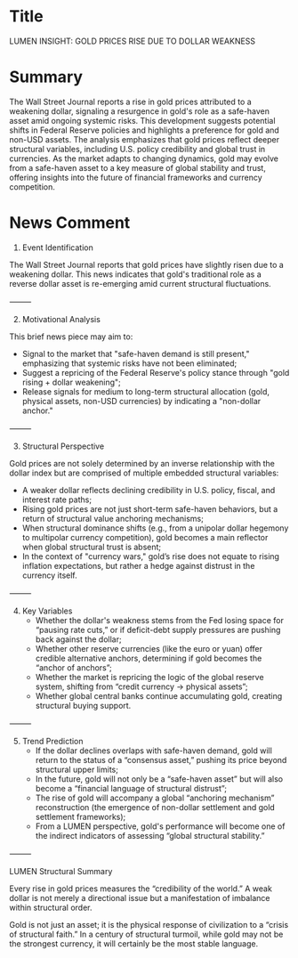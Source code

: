 # Title
LUMEN INSIGHT: GOLD PRICES RISE DUE TO DOLLAR WEAKNESS

# Summary
The Wall Street Journal reports a rise in gold prices attributed to a weakening dollar, signaling a resurgence in gold's role as a safe-haven asset amid ongoing systemic risks. This development suggests potential shifts in Federal Reserve policies and highlights a preference for gold and non-USD assets. The analysis emphasizes that gold prices reflect deeper structural variables, including U.S. policy credibility and global trust in currencies. As the market adapts to changing dynamics, gold may evolve from a safe-haven asset to a key measure of global stability and trust, offering insights into the future of financial frameworks and currency competition.

# News Comment
1. Event Identification

The Wall Street Journal reports that gold prices have slightly risen due to a weakening dollar. This news indicates that gold's traditional role as a reverse dollar asset is re-emerging amid current structural fluctuations.

⸻

2. Motivational Analysis

This brief news piece may aim to:
   - Signal to the market that "safe-haven demand is still present," emphasizing that systemic risks have not been eliminated;
   - Suggest a repricing of the Federal Reserve's policy stance through "gold rising + dollar weakening";
   - Release signals for medium to long-term structural allocation (gold, physical assets, non-USD currencies) by indicating a "non-dollar anchor."

⸻

3. Structural Perspective

Gold prices are not solely determined by an inverse relationship with the dollar index but are comprised of multiple embedded structural variables:
   - A weaker dollar reflects declining credibility in U.S. policy, fiscal, and interest rate paths;
   - Rising gold prices are not just short-term safe-haven behaviors, but a return of structural value anchoring mechanisms;
   - When structural dominance shifts (e.g., from a unipolar dollar hegemony to multipolar currency competition), gold becomes a main reflector when global structural trust is absent;
   - In the context of "currency wars," gold’s rise does not equate to rising inflation expectations, but rather a hedge against distrust in the currency itself.

⸻

4. Key Variables
   - Whether the dollar's weakness stems from the Fed losing space for “pausing rate cuts,” or if deficit-debt supply pressures are pushing back against the dollar;
   - Whether other reserve currencies (like the euro or yuan) offer credible alternative anchors, determining if gold becomes the “anchor of anchors”;
   - Whether the market is repricing the logic of the global reserve system, shifting from “credit currency → physical assets”;
   - Whether global central banks continue accumulating gold, creating structural buying support.

⸻

5. Trend Prediction
   - If the dollar declines overlaps with safe-haven demand, gold will return to the status of a “consensus asset,” pushing its price beyond structural upper limits;
   - In the future, gold will not only be a “safe-haven asset” but will also become a “financial language of structural distrust”;
   - The rise of gold will accompany a global “anchoring mechanism” reconstruction (the emergence of non-dollar settlement and gold settlement frameworks);
   - From a LUMEN perspective, gold's performance will become one of the indirect indicators of assessing “global structural stability.”

⸻

LUMEN Structural Summary

Every rise in gold prices measures the “credibility of the world.” A weak dollar is not merely a directional issue but a manifestation of imbalance within structural order.

Gold is not just an asset; it is the physical response of civilization to a “crisis of structural faith.” In a century of structural turmoil, while gold may not be the strongest currency, it will certainly be the most stable language.
